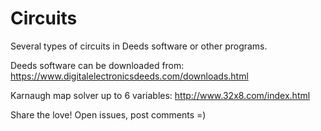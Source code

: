 # Circuits
Several types of circuits in Deeds software or other programs.

Deeds software can be downloaded from:
https://www.digitalelectronicsdeeds.com/downloads.html

Karnaugh map solver up to 6 variables:
http://www.32x8.com/index.html

Share the love! Open issues, post comments =)

